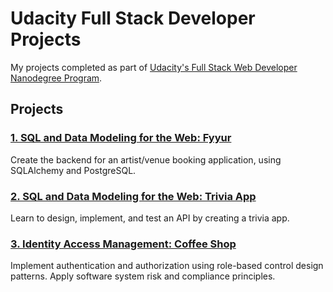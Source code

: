 # Udacity Full Stack Developer Projects

My projects completed as part of [Udacity's Full Stack Web Developer Nanodegree Program](https://www.udacity.com/course/full-stack-web-developer-nanodegree--nd0044).

## Projects

### [1. SQL and Data Modeling for the Web: Fyyur](https://github.com/thekakkun/fyyur)
Create the backend for an artist/venue booking application, using SQLAlchemy and PostgreSQL.


### [2. SQL and Data Modeling for the Web: Trivia App](https://github.com/thekakkun/trivia_app)
Learn to design, implement, and test an API by creating a trivia app.


### [3. Identity Access Management: Coffee Shop](https://github.com/thekakkun/coffee_shop)
Implement authentication and authorization using role-based control design patterns. Apply software system risk and compliance principles.
